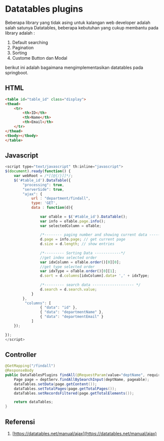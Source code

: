 # Datatables plugins

Beberapa library yang tidak asing untuk kalangan web developer adalah salah satunya Datatables, beberapa kebutuhan yang cukup membantu pada library adalah :

1. Default searching
2. Pagination
3. Sorting
4. Custome Button dan Modal

berikut ini adalah bagaimana mengimplementasikan datatables pada springboot.

## HTML

```html
<table id="table_id" class="display">
<thead>
    <tr>
        <th>ID</th>
        <th>Name</th>
        <th>Email</th>
    </tr>
</thead>
<tbody></tbody>
</table>
```

## Javascript

```js
<script type="text/javascript" th:inline="javascript">
$(document).ready(function() {
	var webRoot = /*[[@{/}]]*/;
	$('#table_id').DataTable({
		"processing": true,
        "serverSide": true,
		"ajax": {
			url : "department/findall",
			type: 'GET',
			data : function(d){
				
				var oTable = $('#table_id').DataTable();
				var info = oTable.page.info();
				var selectedColumn = oTable;
				
				/*-------- paging number and showing current data ----------- */
				d.page = info.page; // get current page
				d.size = d.length; // show entries
				
				/*--------- Sorting Data ------------*/
				//get index selected order
				var idxColumn = oTable.order()[0][0];
				//get type selected order
				var idxType = oTable.order()[0][1];
				d.sort = d.columns[idxColumn].data+ ',' + idxType;
				
				/*--------- search data ------------------- */
				d.search = d.search.value;
			}
		},
		 "columns": [
	            { "data": "id" },
	            { "data": "departmentName" },
	            { "data": "departmentEmail" }
	        ]
	});
	
}); 
</script>
```

## Controller

```java
@GetMapping("/findall")
@ResponseBody
public DataTablesPlugins findAll(@RequestParam(value="deptName", required=false) String deptName, Pageable pageable){
    Page page = deptServ.findAllBySearchInput(deptName, pageable);
    dataTables.setData(page.getContent());
    dataTables.setTotalPages(page.getTotalPages());
    dataTables.setRecordsFiltered(page.getTotalElements());

    return dataTables;
}
```

## Referensi

1. [https://datatables.net/manual/ajax](https://datatables.net/manual/ajax)



